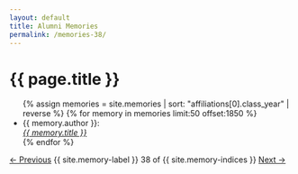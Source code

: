 ```yaml
---
layout: default
title: Alumni Memories
permalink: /memories-38/
---
```


<h1>{{ page.title }}</h1>

<ul>
  {% assign memories = site.memories | sort: "affiliations[0].class_year" | reverse %}
  {% for memory in memories limit:50 offset:1850 %}
    <li>
      {{ memory.author }}:<br><a href="{{ memory.url }}"><i>{{ memory.title }}</i></a>
    </li>
  {% endfor %}
</ul>

<nav class="memory-nav">
  <a href="/memories-37/" class="pill-nav prev">&larr; Previous</a>
  <span>{{ site.memory-label }} 38 of {{ site.memory-indices }}</span>
  <a href="/memories-39/" class="pill-nav next">Next &rarr;</a>
</nav>
